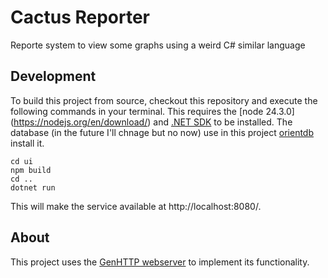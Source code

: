 # Cactus Reporter

Reporte system to view some graphs using a weird C# similar language

## Development

To build this project from source, checkout this repository and execute
the following commands in your terminal. This requires the [node 24.3.0]
(https://nodejs.org/en/download/) and [.NET SDK](https://dotnet.microsoft.com/download) 
to be installed.
The database (in the future I'll chnage but no now) use in this project
 [orientdb](https://orientdb.dev/) install it.

```
cd ui
npm build
cd ..
dotnet run
```

This will make the service available at http://localhost:8080/.

## About

This project uses the [GenHTTP webserver](https://genhttp.org/) to
implement its functionality.
